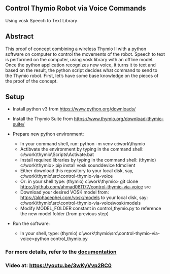 ## Control Thymio Robot via Voice Commands
Using vosk Speech to Text Library

## Abstract
This proof of concept combining a wireless Thymio II with a python software on computer to control the movements of the robot. Speech to text is performed on the computer, using vosk library with an offline model. Once the python application recognizes new voice, it turns it to text and based on the result, the python script decides what command to send to the Thymio robot.
First, let’s have some base knowledge on the pieces of the proof of the concept.

## Setup
* Install python v3 from https://www.python.org/downloads/
* Install the Thymio Suite from https://www.thymio.org/download-thymio-suite/
* Prepare new python environment:
  * In your command shell, run: python -m venv c:\work\thymio
  * Actibvate the environment by typing in the command shell: c:\work\thymio\Scripts\Activate.bat
  * Install required libraries by typing in the command shell: (thymio) c:\work\thymio> pip install vosk sounddevice tdmclient
  * Either download this repository to your local disk, say, c:\work\thymio\src\control-thymio-via-voice
  * Or: in your shell type: (thymio) c:\work\thymio> git clone https://github.com/ahmad081177/control-thymio-via-voice src
  * Download your desired VOSK model from: https://alphacephei.com/vosk/models to your local disk, say: c:\work\thymio\src\control-thymio-via-voice\vosk\models
  * Modify MODEL_FOLDER constant in control_thymio.py to reference the new model folder (from previous step)
  
* Run the software:
  * In your shell, type: (thymio) c:\work\thymio\src\control-thymio-via-voice>python control_thymio.py

### For more details, refer to the [documentation](Control%20Thymio%20Robot%20via%20Voice%20Commands.docx)

### Video at: https://youtu.be/3wKyVvp2RC0

